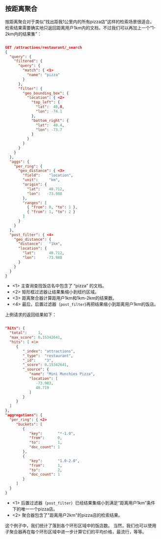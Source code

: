 ## 按距离聚合


按距离聚合对于类似“找出距我1公里内的所有pizza店”这样的检索场景很适合。
检索结果需要确实地只返回距离用户1km内的文档，不过我们可以再加上一个“1-2km内的结果集”：

```json

GET /attractions/restaurant/_search
{
  "query": {
    "filtered": {
      "query": {
        "match": { <1>
          "name": "pizza"
        }
      },
      "filter": {
        "geo_bounding_box": {
          "location": { <2>
            "top_left": {
              "lat":  40,8,
              "lon": -74.1
            },
            "bottom_right": {
              "lat":  40.4,
              "lon": -73.7
            }
          }
        }
      }
    }
  },
  "aggs": {
    "per_ring": {
      "geo_distance": { <3>
        "field":    "location",
        "unit":     "km",
        "origin": {
          "lat":    40.712,
          "lon":   -73.988
        },
        "ranges": [
          { "from": 0, "to": 1 },
          { "from": 1, "to": 2 }
        ]
      }
    }
  },
  "post_filter": { <4>
    "geo_distance": {
      "distance":   "1km",
      "location": {
        "lat":      40.712,
        "lon":     -73.988
      }
    }
  }
}
```
- <1> 主查询查找饭店名中包含了 “pizza” 的文档。
- <2> 矩形框过滤器让结果集缩小到纽约区域。
- <3> 距离聚合器计算距用户1km和1km-2km的结果数。
- <4> 最后，后置过滤器（`post_filter`)再把结果缩小到距离用户1km的饭店。

上例请求的返回结果如下：

```json

"hits": {
  "total":     1,
  "max_score": 0.15342641,
  "hits": [ <1>
     {
        "_index": "attractions",
        "_type":  "restaurant",
        "_id":    "3",
        "_score": 0.15342641,
        "_source": {
           "name": "Mini Munchies Pizza",
           "location": [
              -73.983,
              40.719
           ]
        }
     }
  ]
},
"aggregations": {
  "per_ring": { <2>
     "buckets": [
        {
           "key":       "*-1.0",
           "from":      0,
           "to":        1,
           "doc_count": 1
        },
        {
           "key":       "1.0-2.0",
           "from":      1,
           "to":        2,
           "doc_count": 1
        }
     ]
  }
}
```

- <1> 后置过滤器（`post_filter`）已经结果集缩小到满足“距离用户1km”条件下的唯一一个pizza店。
- <2> 聚合器包含了"距离用户2km"的pizza店的检索结果。


这个例子中，我们统计了落到各个环形区域中的饭店数。
当然，我们也可以使用子聚合器再在每个环形区域中进一步计算它们的平均价格，最流行，等等。
